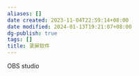 ```yaml
---
aliases: []
date created: 2023-11-04T22:59:14+08:00
date modified: 2024-01-13T19:21:07+08:00
dg-publish: true
tags: []
title: 录屏软件
---
```


OBS studio